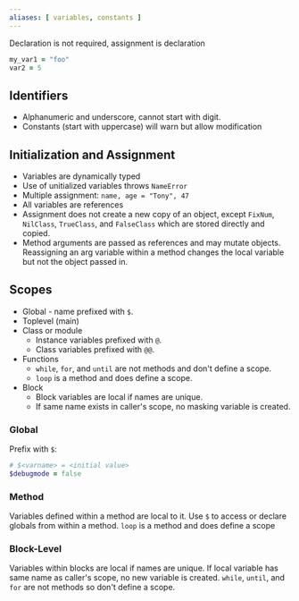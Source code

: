 ```yaml
---
aliases: [ variables, constants ]
---
```

Declaration is not required, assignment is declaration

```ruby
my_var1 = "foo"
var2 = 5
```


## Identifiers
- Alphanumeric and underscore, cannot start with digit.
- Constants (start with uppercase) will warn but allow modification

## Initialization and Assignment
- Variables are dynamically typed
- Use of unitialized variables throws `NameError`
- Multiple assignment: `name, age = "Tony", 47`
- All variables are references
- Assignment does not create a new copy of an object, except `FixNum`, `NilClass`, `TrueClass`, and `FalseClass` which are stored directly and copied.
- Method arguments are passed as references and may mutate objects. Reassigning an arg variable within a method changes the local variable but not the object passed in. 

## Scopes
- Global - name prefixed with `$`.
- Toplevel (main)
- Class or module
	- Instance variables prefixed with `@`.
	- Class variables prefixed with `@@`.
- Functions
	- `while`, `for`, and `until` are not methods and don't define a scope.
	- `loop` is a method and does define a scope.
- Block
	- Block variables are local if names are unique.
	- If same name exists in caller's scope, no masking variable is created.

### Global
Prefix with `$`:
```ruby
# $<varname> = <initial value>
$debugmode = false
```

### Method
Variables defined within a method are local to it.
Use `$` to access or declare globals from within a method.
`loop` is a method and does define a scope

### Block-Level
Variables within blocks are local if names are unique.
If local variable has same name as caller's scope, no new variable is created.
`while`, `until`, and `for` are not methods so don't define a scope.
